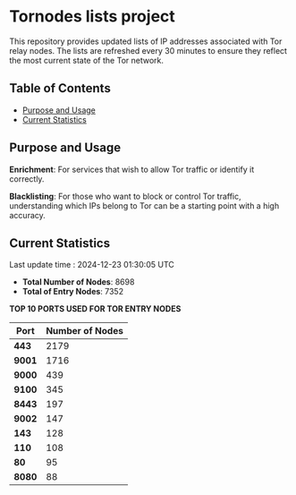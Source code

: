 # Tornodes lists project

This repository provides updated lists of IP addresses associated with Tor relay nodes. The lists are refreshed every 30 minutes to ensure they reflect the most current state of the Tor network.

## Table of Contents

- [Purpose and Usage](#purpose-and-usage)
- [Current Statistics](#current-statistics)


## Purpose and Usage

**Enrichment**: For services that wish to allow Tor traffic or identify it correctly.

**Blacklisting**: For those who want to block or control Tor traffic, understanding which IPs belong to Tor can be a starting point with a high accuracy.

## Current Statistics

Last update time : 2024-12-23 01:30:05 UTC

- **Total Number of Nodes**: 8698
- **Total of Entry Nodes**: 7352

**TOP 10 PORTS USED FOR TOR ENTRY NODES**

| **Port** | **Number of Nodes** |
|------|-----------------|
| **443**   | 2179  |
| **9001**   | 1716  |
| **9000**   | 439  |
| **9100**   | 345  |
| **8443**   | 197  |
| **9002**   | 147  |
| **143**   | 128  |
| **110**   | 108  |
| **80**   | 95  |
| **8080**   | 88  |

